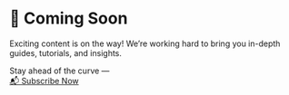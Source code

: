 # 🚧 Coming Soon

Exciting content is on the way! We’re working hard to bring you in-depth guides, tutorials, and insights.

Stay ahead of the curve —  
<a href="https://compilersutra.com/newsletter">
  📬 Subscribe Now
</a>
